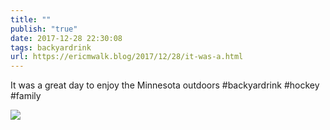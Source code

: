 ```yaml
---
title: ""
publish: "true"
date: 2017-12-28 22:30:08
tags: backyardrink
url: https://ericmwalk.blog/2017/12/28/it-was-a.html
---
```


It was a great day to enjoy the Minnesota outdoors #backyardrink #hockey #family

![](https://ericmwalk.blog/uploads/2022/56f914a881.jpg)
